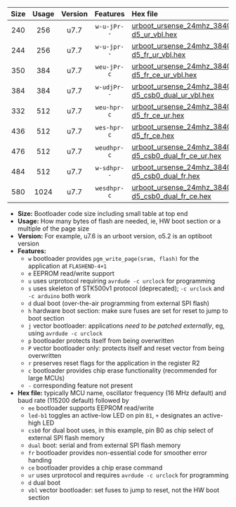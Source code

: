 |Size|Usage|Version|Features|Hex file|
|:-:|:-:|:-:|:-:|:--|
|240|256|u7.7|`w-u-jPr--`|[urboot_ursense_24mhz_38400bps_led-d5_ur_vbl.hex](https://raw.githubusercontent.com/stefanrueger/urboot.hex/main/boards/ursense/fcpu_24mhz/38400_bps/urboot_ursense_24mhz_38400bps_led-d5_ur_vbl.hex)|
|244|256|u7.7|`w-u-jpr--`|[urboot_ursense_24mhz_38400bps_led-d5_fr_ur_vbl.hex](https://raw.githubusercontent.com/stefanrueger/urboot.hex/main/boards/ursense/fcpu_24mhz/38400_bps/urboot_ursense_24mhz_38400bps_led-d5_fr_ur_vbl.hex)|
|350|384|u7.7|`weu-jPr-c`|[urboot_ursense_24mhz_38400bps_ee_led-d5_fr_ce_ur_vbl.hex](https://raw.githubusercontent.com/stefanrueger/urboot.hex/main/boards/ursense/fcpu_24mhz/38400_bps/urboot_ursense_24mhz_38400bps_ee_led-d5_fr_ce_ur_vbl.hex)|
|384|384|u7.7|`w-udjPr--`|[urboot_ursense_24mhz_38400bps_led-d5_csb0_dual_ur_vbl.hex](https://raw.githubusercontent.com/stefanrueger/urboot.hex/main/boards/ursense/fcpu_24mhz/38400_bps/urboot_ursense_24mhz_38400bps_led-d5_csb0_dual_ur_vbl.hex)|
|332|512|u7.7|`weu-hpr-c`|[urboot_ursense_24mhz_38400bps_ee_led-d5_fr_ce_ur.hex](https://raw.githubusercontent.com/stefanrueger/urboot.hex/main/boards/ursense/fcpu_24mhz/38400_bps/urboot_ursense_24mhz_38400bps_ee_led-d5_fr_ce_ur.hex)|
|436|512|u7.7|`wes-hpr-c`|[urboot_ursense_24mhz_38400bps_ee_led-d5_fr_ce.hex](https://raw.githubusercontent.com/stefanrueger/urboot.hex/main/boards/ursense/fcpu_24mhz/38400_bps/urboot_ursense_24mhz_38400bps_ee_led-d5_fr_ce.hex)|
|476|512|u7.7|`weudhpr-c`|[urboot_ursense_24mhz_38400bps_ee_led-d5_csb0_dual_fr_ce_ur.hex](https://raw.githubusercontent.com/stefanrueger/urboot.hex/main/boards/ursense/fcpu_24mhz/38400_bps/urboot_ursense_24mhz_38400bps_ee_led-d5_csb0_dual_fr_ce_ur.hex)|
|484|512|u7.7|`w-sdhpr--`|[urboot_ursense_24mhz_38400bps_led-d5_csb0_dual_fr.hex](https://raw.githubusercontent.com/stefanrueger/urboot.hex/main/boards/ursense/fcpu_24mhz/38400_bps/urboot_ursense_24mhz_38400bps_led-d5_csb0_dual_fr.hex)|
|580|1024|u7.7|`wesdhpr-c`|[urboot_ursense_24mhz_38400bps_ee_led-d5_csb0_dual_fr_ce.hex](https://raw.githubusercontent.com/stefanrueger/urboot.hex/main/boards/ursense/fcpu_24mhz/38400_bps/urboot_ursense_24mhz_38400bps_ee_led-d5_csb0_dual_fr_ce.hex)|

- **Size:** Bootloader code size including small table at top end
- **Usage:** How many bytes of flash are needed, ie, HW boot section or a multiple of the page size
- **Version:** For example, u7.6 is an urboot version, o5.2 is an optiboot version
- **Features:**
  + `w` bootloader provides `pgm_write_page(sram, flash)` for the application at `FLASHEND-4+1`
  + `e` EEPROM read/write support
  + `u` uses urprotocol requiring `avrdude -c urclock` for programming
  + `s` uses skeleton of STK500v1 protocol (deprecated); `-c urclock` and `-c arduino` both work
  + `d` dual boot (over-the-air programming from external SPI flash)
  + `h` hardware boot section: make sure fuses are set for reset to jump to boot section
  + `j` vector bootloader: applications *need to be patched externally*, eg, using `avrdude -c urclock`
  + `p` bootloader protects itself from being overwritten
  + `P` vector bootloader only: protects itself and reset vector from being overwritten
  + `r` preserves reset flags for the application in the register R2
  + `c` bootloader provides chip erase functionality (recommended for large MCUs)
  + `-` corresponding feature not present
- **Hex file:** typically MCU name, oscillator frequency (16 MHz default) and baud rate (115200 default) followed by
  + `ee` bootloader supports EEPROM read/write
  + `led-b1` toggles an active-low LED on pin `B1`, `+` designates an active-high LED
  + `csb0` for dual boot uses, in this example, pin B0 as chip select of external SPI flash memory
  + `dual` boot: serial and from external SPI flash memory
  + `fr` bootloader provides non-essential code for smoother error handing
  + `ce` bootloader provides a chip erase command
  + `ur` uses urprotocol and requires `avrdude -c urclock` for programming
  + `d` dual boot
  + `vbl` vector bootloader: set fuses to jump to reset, not the HW boot section
